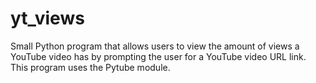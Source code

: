 # yt_views
 Small Python program that allows users to view the amount of views a YouTube video has by prompting the user for a YouTube video URL link. This program uses the Pytube module. 
